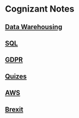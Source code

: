 # Cognizant Notes

## [Data Warehousing](./DataWarehousing/DataWarehousing.md)

## [SQL](./SQL/SQL.md)
 
## [GDPR](./GDPR/GDPR.md)

## [Quizes](./Quizes/Quizes.md)

## [AWS](./AWS/AWS.md)

## [Brexit](./Brexit/Brexit.md)

